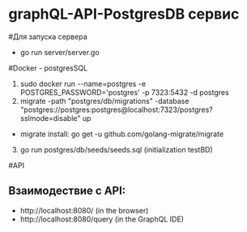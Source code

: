 # graphQL-API-PostgresDB сервис

#Для запуска сервера
- go run server/server.go

#Docker - postgresSQL

1) sudo docker run --name=postgres -e POSTGRES_PASSWORD='postgres' -p 7323:5432 -d postgres
2) migrate -path "postgres/db/migrations" -database "postgres://postgres:postgres@localhost:7323/postgres?sslmode=disable" up
- migrate install: go get -u github.com/golang-migrate/migrate
3) go run postgres/db/seeds/seeds.sql (initialization testBD)

#API
## Взаимодествие с API:
- http://localhost:8080/ (in the browser)
- http://localhost:8080/query (in the GraphQL IDE)


